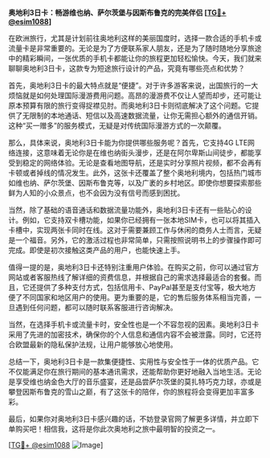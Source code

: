 **奥地利3日卡：畅游维也纳、萨尔茨堡与因斯布鲁克的完美伴侣 [[TG💪+ @esim1088](https://t.me/s/esim1088)]**

在欧洲旅行，尤其是计划前往奥地利这样的美丽国度时，选择一款合适的手机卡或流量卡是非常重要的。无论是为了方便联系家人朋友，还是为了随时随地分享旅途中的精彩瞬间，一张优质的手机卡都能让你的旅程更加轻松愉快。今天，我们就来聊聊奥地利3日卡，这款专为短途旅行设计的产品，究竟有哪些亮点和优势？

首先，奥地利3日卡的最大特点就是“便捷”。对于许多游客来说，出国旅行的一大烦恼就是如何处理国际漫游费用问题。高昂的漫游费不仅让人望而却步，还可能让原本预算有限的旅行变得捉襟见肘。而奥地利3日卡则彻底解决了这个问题。它提供了无限制的本地通话、短信以及高速数据流量，让你无需担心额外的通信开销。这种“买一赠多”的服务模式，无疑是对传统国际漫游方式的一次颠覆。

那么，具体来说，奥地利3日卡能为你提供哪些服务呢？首先，它支持4G LTE网络连接，这意味着无论你是在维也纳街头漫步，还是在阿尔卑斯山间徒步，都能享受到稳定的网络体验。无论是查看地图导航，还是实时分享照片视频，都不会再有卡顿或者掉线的情况发生。此外，这张卡还覆盖了整个奥地利境内，包括热门城市如维也纳、萨尔茨堡、因斯布鲁克等，以及广袤的乡村地区。即使你想要探索那些鲜为人知的小众景点，也不会因为没有信号而感到困扰。

当然，除了基础的语音通话和数据流量功能外，奥地利3日卡还有一些贴心的设计。例如，它支持双卡槽功能，如果你已经拥有一张本地SIM卡，也可以将其插入卡槽中，实现两张卡同时在线。这对于需要兼顾工作与休闲的商务人士而言，无疑是一个福音。另外，它的激活过程也非常简单，只需按照说明书上的步骤操作即可完成。即使是初次接触这类产品的用户，也能快速上手。

值得一提的是，奥地利3日卡还特别注重用户体验。在购买之前，你可以通过官方网站或者客服热线了解详细的资费信息，并根据自己的需求选择最适合的套餐。而且，它还提供了多种支付方式，包括信用卡、PayPal甚至是支付宝等，极大地方便了不同国家和地区用户的使用。更为重要的是，它的售后服务体系相当完善，一旦遇到任何问题，都可以随时联系客服进行咨询解决。

当然，在选择手机卡或流量卡时，安全性也是一个不容忽视的因素。奥地利3日卡采用了先进的加密技术，确保你的个人信息和通信内容不会被泄露。同时，它还符合欧盟最新的隐私保护法规，让用户能够放心地使用。

总结一下，奥地利3日卡是一款集便捷性、实用性与安全性于一体的优质产品。它不仅能满足你在旅行期间的基本通讯需求，还能帮助你更好地融入当地生活。无论是享受维也纳金色大厅的音乐盛宴，还是品尝萨尔茨堡的莫扎特巧克力球，亦或是攀登因斯布鲁克的雪山之巅，有了这张卡的陪伴，你的旅程将会变得更加丰富多彩。

最后，如果你对奥地利3日卡感兴趣的话，不妨登录官网了解更多详情，并立即下单购买吧！相信我，这将是你此次奥地利之旅中最明智的投资之一。

[[TG💪+ @esim1088](https://t.me/s/esim1088) ![Image](https://i.postimg.cc/4NQfJmqS/Snipaste-2025-05-13-00-14-12.png)]